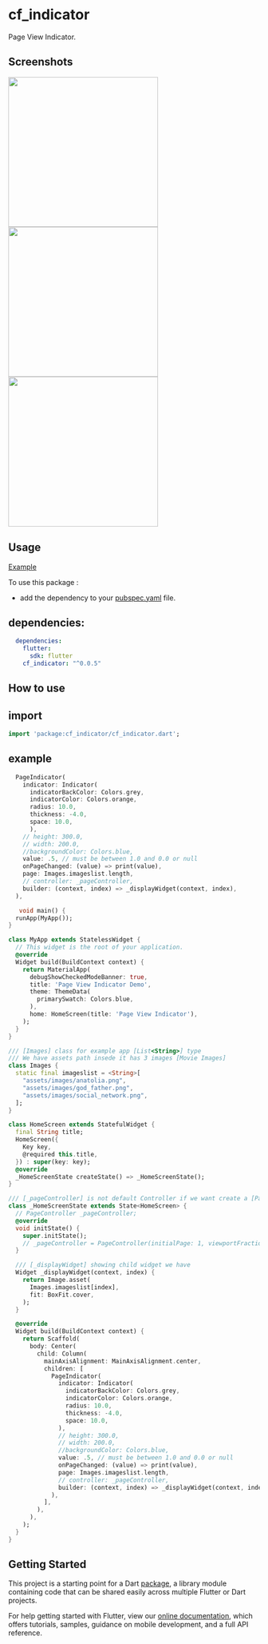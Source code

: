 # cf_indicator

 Page View Indicator.

## Screenshots

<img src="https://user-images.githubusercontent.com/37551474/115258848-06d92000-a13a-11eb-92f2-169dec4334a8.png" height="300em" /> <img src="https://user-images.githubusercontent.com/37551474/115258994-283a0c00-a13a-11eb-9365-41ca7220bfb2.png" height="300em" /> <img src="https://user-images.githubusercontent.com/37551474/115259004-296b3900-a13a-11eb-985b-af17f6d0667b.png" height="300em" /> 


## Usage

[Example](https://github.com/taylanyildiz/cf_indicator/blob/master/example/example.dart)

To use this package :

* add the dependency to your [pubspec.yaml](https://github.com/taylanyildiz/cf_indicator/blob/master/pubspec.yaml) file.

## dependencies:

```yaml
  dependencies:
    flutter:
      sdk: flutter
    cf_indicator: "^0.0.5"
```


## How to use

## import

```dart
import 'package:cf_indicator/cf_indicator.dart';
```

## example
```dart
  PageIndicator(
    indicator: Indicator(
      indicatorBackColor: Colors.grey,
      indicatorColor: Colors.orange,
      radius: 10.0,
      thickness: -4.0,
      space: 10.0,
      ),
    // height: 300.0,
    // width: 200.0,
    //backgroundColor: Colors.blue,
    value: .5, // must be between 1.0 and 0.0 or null
    onPageChanged: (value) => print(value),
    page: Images.imageslist.length,
    // controller: _pageController,
    builder: (context, index) => _displayWidget(context, index),
  ),
```

```dart
   void main() {
  runApp(MyApp());
}

class MyApp extends StatelessWidget {
  // This widget is the root of your application.
  @override
  Widget build(BuildContext context) {
    return MaterialApp(
      debugShowCheckedModeBanner: true,
      title: 'Page View Indicator Demo',
      theme: ThemeData(
        primarySwatch: Colors.blue,
      ),
      home: HomeScreen(title: 'Page View Indicator'),
    );
  }
}

/// [Images] class for example app [List<String>] type
/// We have assets path insede it has 3 images [Movie Images]
class Images {
  static final imageslist = <String>[
    "assets/images/anatolia.png",
    "assets/images/god_father.png",
    "assets/images/social_network.png",
  ];
}

class HomeScreen extends StatefulWidget {
  final String title;
  HomeScreen({
    Key key,
    @required this.title,
  }) : super(key: key);
  @override
  _HomeScreenState createState() => _HomeScreenState();
}

/// [_pageController] is not default Controller if we want create a [PageController] and can use in our pageView,
class _HomeScreenState extends State<HomeScreen> {
  // PageController _pageController;
  @override
  void initState() {
    super.initState();
    // _pageController = PageController(initialPage: 1, viewportFraction: .5);
  }

  /// [_displayWidget] showing child widget we have
  Widget _displayWidget(context, index) {
    return Image.asset(
      Images.imageslist[index],
      fit: BoxFit.cover,
    );
  }

  @override
  Widget build(BuildContext context) {
    return Scaffold(
      body: Center(
        child: Column(
          mainAxisAlignment: MainAxisAlignment.center,
          children: [
            PageIndicator(
              indicator: Indicator(
                indicatorBackColor: Colors.grey,
                indicatorColor: Colors.orange,
                radius: 10.0,
                thickness: -4.0,
                space: 10.0,
              ),
              // height: 300.0,
              // width: 200.0,
              //backgroundColor: Colors.blue,
              value: .5, // must be between 1.0 and 0.0 or null
              onPageChanged: (value) => print(value),
              page: Images.imageslist.length,
              // controller: _pageController,
              builder: (context, index) => _displayWidget(context, index),
            ),
          ],
        ),
      ),
    );
  }
}
```

## Getting Started

This project is a starting point for a Dart
[package](https://flutter.dev/developing-packages/),
a library module containing code that can be shared easily across
multiple Flutter or Dart projects.

For help getting started with Flutter, view our 
[online documentation](https://flutter.dev/docs), which offers tutorials, 
samples, guidance on mobile development, and a full API reference.
